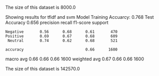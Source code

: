 The size of this dataset is 8000.0

Showing results for tfidf and svm Model
Training Accuarcy: 0.768
Test Accuracy 0.656
              precision    recall  f1-score   support

    Negative       0.56      0.68      0.61       470
    Positive       0.69      0.67      0.68       609
     Neutral       0.74      0.62      0.68       521

    accuracy                           0.66      1600
   macro avg       0.66      0.66      0.66      1600
weighted avg       0.67      0.66      0.66      1600

The size of this dataset is 142570.0
